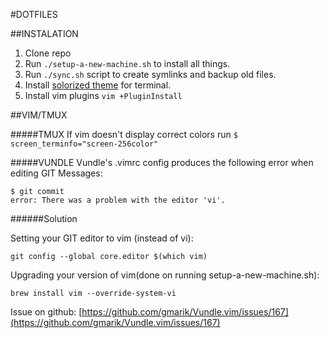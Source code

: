 #DOTFILES

##INSTALATION

1. Clone repo
2. Run ```./setup-a-new-machine.sh``` to install all things.
3. Run ```./sync.sh``` script to create symlinks and backup old files.
4. Install [solorized theme](http://ethanschoonover.com/solarized/vim-colors-solarized) for terminal.
5. Install vim plugins ```vim +PluginInstall```

##VIM/TMUX

#####TMUX
If vim doesn't display correct colors run ```$ screen_terminfo="screen-256color"```

#####VUNDLE
Vundle's .vimrc config produces the following error when editing GIT Messages:
```
$ git commit
error: There was a problem with the editor 'vi'.
```
######Solution

Setting your GIT editor to vim (instead of vi):
```
git config --global core.editor $(which vim)
```

Upgrading your version of vim(done on running setup-a-new-machine.sh):
```
brew install vim --override-system-vi
```

Issue on github: [https://github.com/gmarik/Vundle.vim/issues/167](https://github.com/gmarik/Vundle.vim/issues/167)
